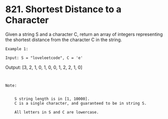 # 821. Shortest Distance to a Character

Given a string S and a character C, return an array of
        integers representing the shortest distance from the character C in the string.
    

    Example 1:

    Input: S = "loveleetcode", C = 'e'
Output: [3, 2, 1, 0, 1, 0, 0, 1, 2, 2, 1, 0]

     

    Note:

    
        S string length is in [1, 10000].
        C is a single character, and guaranteed to be in string S.
        
        All letters in S and C are lowercase.